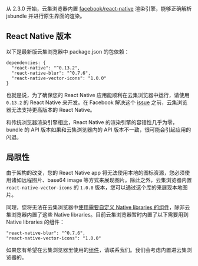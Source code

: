 从 2.3.0 开始，云集浏览器内置 [facebook/react-native](https://github.com/facebook/react-native) 渲染引擎，能够正确解析 jsbundle 并进行原生界面的渲染。

## React Native 版本

以下是最新版云集浏览器中 package.json 的包依赖：

```
dependencies: {
  "react-native": "^0.13.2",
  "react-native-blur": "^0.7.6",
  "react-native-vector-icons": "1.0.0"
}
```

也就是说，为了确保您的 React Native 应用能顺利在云集浏览器中运行，请使用 `0.13.2` 的 React Native 来开发。在 Facebook 解决这个 [issue](http://github.com/facebook/react-native/issues/2985) 之前，云集浏览器无法支持更高版本的 React Native。

和传统浏览器渲染引擎相比，React Native 的渲染引擎的容错性几乎为零，bundle 的 API 版本如果和云集浏览器内的 API 版本不一致，很可能会引起应用的闪退。

## 局限性

由于架构的改变，您的 React Native app 将无法使用本地的图标资源，您必须使用诸如远程图片、base64 image 等方式来展现图片。除此之外，云集浏览器内置 `react-native-vector-icons` 的 `1.0.0` 版本，您可以通过这个库的来展现本地图片。

同理，您将无法在云集浏览器中[使用需要自定义 Native libraries 的组件](https://facebook.github.io/react-native/docs/linking-libraries-ios.html)，除非云集浏览器内置了这些 Native libraries。目前云集浏览器暂时内置了以下需要用到 Native libraries 的组件：

```
"react-native-blur": "^0.7.6",
"react-native-vector-icons": "1.0.0"
```

如果您有希望在云集浏览器里使用的[组件](https://react.parts/native)，请联系我们。我们会考虑内置进云集浏览器的。
